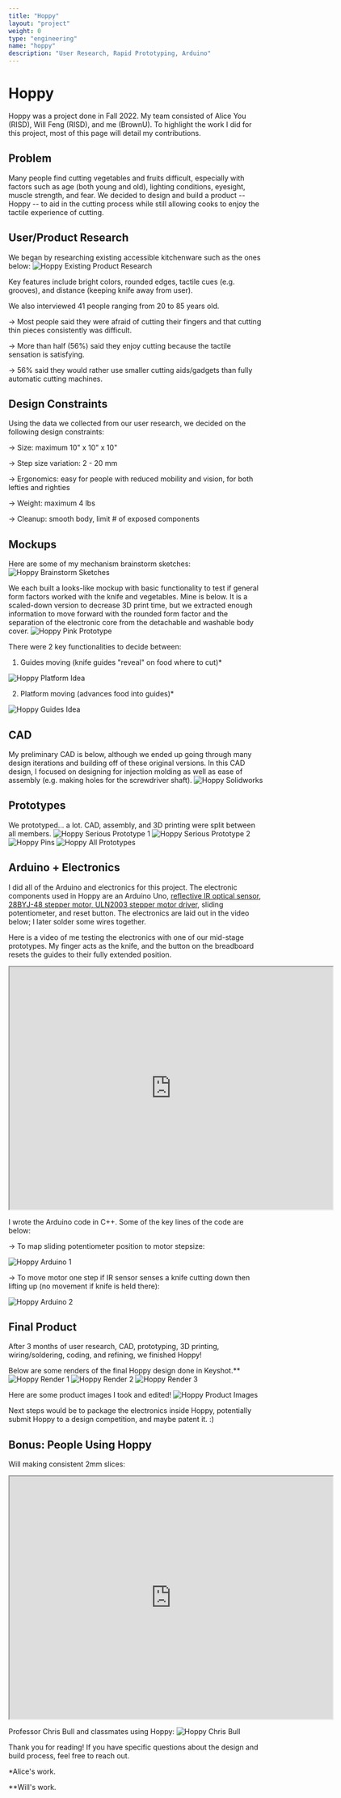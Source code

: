 ```yaml
---
title: "Hoppy"
layout: "project"
weight: 0
type: "engineering"
name: "hoppy"
description: "User Research, Rapid Prototyping, Arduino"
---
```


# Hoppy

Hoppy was a project done in Fall 2022. My team consisted of Alice You (RISD), Will Feng (RISD), and me (BrownU). To highlight the work I did for this project, most of this page will detail my contributions.

## Problem

Many people find cutting vegetables and fruits difficult, especially with factors such as age (both young and old), lighting conditions, eyesight, muscle strength, and fear. We decided to design and build a product -- Hoppy -- to aid in the cutting process while still allowing cooks to enjoy the tactile experience of cutting.

## User/Product Research

We began by researching existing accessible kitchenware such as the ones below:
![Hoppy Existing Product Research](/img/hoppyresearch.png)

Key features include bright colors, rounded edges, tactile cues (e.g. grooves), and distance (keeping knife away from user).

We also interviewed 41 people ranging from 20 to 85 years old.

→ Most people said they were afraid of cutting their fingers and that cutting thin pieces consistently was difficult.

→ More than half (56%) said they enjoy cutting because the tactile sensation is satisfying.

→ 56% said they would rather use smaller cutting aids/gadgets than fully automatic cutting machines.

## Design Constraints

Using the data we collected from our user research, we decided on the following design constraints:

→ Size: maximum 10" x 10" x 10"

→ Step size variation: 2 - 20 mm

→ Ergonomics: easy for people with reduced mobility and vision, for both lefties and righties

→ Weight: maximum 4 lbs

→ Cleanup: smooth body, limit # of exposed components


## Mockups

Here are some of my mechanism brainstorm sketches:
![Hoppy Brainstorm Sketches](/img/hoppysketches.png)

We each built a looks-like mockup with basic functionality to test if general form factors worked with the knife and vegetables. Mine is below. It is a scaled-down version to decrease 3D print time, but we extracted enough information to move forward with the rounded form factor and the separation of the electronic core from the detachable and washable body cover.
![Hoppy Pink Prototype](/img/hoppypinkproto.png)

There were 2 key functionalities to decide between:
1) Guides moving (knife guides "reveal" on food where to cut)*

![Hoppy Platform Idea](/img/hoppyplatformidea.png)

2) Platform moving (advances food into guides)*

![Hoppy Guides Idea](/img/hoppyguidesidea.png)


## CAD
My preliminary CAD is below, although we ended up going through many design iterations and building off of these original versions. In this CAD design, I focused on designing for injection molding as well as ease of assembly (e.g. making holes for the screwdriver shaft).
![Hoppy Solidworks](/img/hoppycadproto-min.png)

## Prototypes

We prototyped... a lot. CAD, assembly, and 3D printing were split between all members.
![Hoppy Serious Prototype 1](/img/hoppyseriousproto1.png)
![Hoppy Serious Prototype 2](/img/hoppyseriousproto2.png)
![Hoppy Pins](/img/hoppypins.png)
![Hoppy All Prototypes](/img/hoppyallprotos.png)

## Arduino + Electronics

I did all of the Arduino and electronics for this project. The electronic components used in Hoppy are an Arduino Uno, [reflective IR optical sensor](https://www.adafruit.com/product/2349), [28BYJ-48 stepper motor, ULN2003 stepper motor driver](shorturl.at/hKNW0), sliding potentiometer, and reset button. The electronics are laid out in the video below; I later solder some wires together.

Here is a video of me testing the electronics with one of our mid-stage prototypes. My finger acts as the knife, and the button on the breadboard resets the guides to their fully extended position.

<iframe src="https://drive.google.com/file/d/1EnGN6mBB5_EcR_r4I3JE-M4waedxKc7_/preview" width="640" height="480" allow="autoplay"></iframe>

I wrote the Arduino code in C++. Some of the key lines of the code are below:

→ To map sliding potentiometer position to motor stepsize:

![Hoppy Arduino 1](/img/hoppyarduino1.png)


→ To move motor one step if IR sensor senses a knife cutting down then lifting up (no movement if knife is held there):

![Hoppy Arduino 2](/img/hoppyarduino2.png)


## Final Product

After 3 months of user research, CAD, prototyping, 3D printing, wiring/soldering, coding, and refining, we finished Hoppy!

Below are some renders of the final Hoppy design done in Keyshot.**
![Hoppy Render 1](/img/hoppyrender1.png)
![Hoppy Render 2](/img/hoppyrender2.png)
![Hoppy Render 3](/img/hoppyrender3.png)

Here are some product images I took and edited!
![Hoppy Product Images](/img/hoppyfinal.png)

Next steps would be to package the electronics inside Hoppy, potentially submit Hoppy to a design competition, and maybe patent it. :)

## Bonus: People Using Hoppy

Will making consistent 2mm slices:
<iframe src="https://drive.google.com/file/d/1ETL_O3dWgfhYkOqFqARmUIF3ES5pwQSB/preview" width="640" height="480" allow="autoplay"></iframe>

Professor Chris Bull and classmates using Hoppy:
![Hoppy Chris Bull](/img/hoppychrisbull.jpg)

Thank you for reading! If you have specific questions about the design and build process, feel free to reach out.

*Alice's work.

**Will's work.
